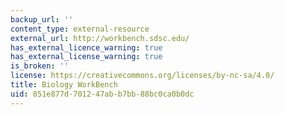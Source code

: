 ```yaml
---
backup_url: ''
content_type: external-resource
external_url: http://workbench.sdsc.edu/
has_external_licence_warning: true
has_external_license_warning: true
is_broken: ''
license: https://creativecommons.org/licenses/by-nc-sa/4.0/
title: Biology WorkBench
uid: 851e877d-7012-47ab-b7bb-88bc0ca0b0dc
---
```

